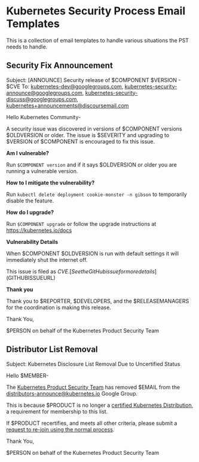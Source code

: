 # Kubernetes Security Process Email Templates

This is a collection of email templates to handle various situations the PST needs to handle.

## Security Fix Announcement

Subject: [ANNOUNCE] Security release of $COMPONENT $VERSION - $CVE
To: kubernetes-dev@googlegroups.com, kubernetes-security-announce@googlegroups.com, kubernetes-security-discuss@googlegroups.com, kubernetes+announcements@discoursemail.com

Hello Kubernetes Community-

A security issue was discovered in versions of $COMPONENT versions $OLDVERSION or older. The issue is $SEVERITY and upgrading to $VERSION of $COMPONENT is encouraged to fix this issue.

**Am I vulnerable?**

Run `$COMPONENT version` and if it says $OLDVERSION or older you are running a vulnerable version.

**How to I mitigate the vulnerability?**

<!--
[This is an optional section. Remove if there are no mitigations.]
-->

Run `kubectl delete deployment cookie-monster -n gibson` to temporarily disable the feature.

**How do I upgrade?**

Run `$COMPONENT upgrade` or follow the upgrade instructions at https://kubernetes.io/docs

**Vulnerability Details**

When $COMPONENT $OLDVERSION is run with default settings it will immediately shut the internet off.

This issue is filed as $CVE. [See the GitHub issue for more details]($GITHUBISSUEURL)

**Thank you**

Thank you to $REPORTER, $DEVELOPERS, and the $RELEASEMANAGERS for the coordination is making this release.

Thank You,

$PERSON on behalf of the Kubernetes Product Security Team


## Distributor List Removal

Subject: Kubernetes Disclosure List Removal Due to Uncertified Status

Hello $MEMBER-

The [Kubernetes Product Security Team][pst] has removed $EMAIL from the distributors-announce@kubernetes.io Google Group.

This is because $PRODUCT is no longer a [certified Kubernetes Distribution][conformance], a requirement for membership to this list.

If $PRODUCT recertifies, and meets all other criteria, please submit a [request to re-join using the normal process][join-process].

Thank You,

$PERSON on behalf of the Kubernetes Product Security Team

[pst]: https://github.com/kubernetes/sig-release/blob/master/security-release-process-documentation/security-release-process.md#product-security-team-pst
[conformance]: https://www.cncf.io/certification/software-conformance/
[criteria]: https://github.com/kubernetes/sig-release/blob/master/security-release-process-documentation/security-release-process.md#membership-criteria
[join-process]: https://github.com/kubernetes/sig-release/blob/master/security-release-process-documentation/security-release-process.md#private-distributors-list
